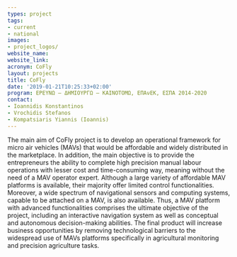```yaml
---
types: project
tags:
- current
- national
images:
- project_logos/
website_name: 
website_link:
acronym: CoFly
layout: projects
title: CoFly
date: '2019-01-21T10:25:33+02:00'
program: ΕΡΕΥΝΩ – ΔΗΜΙΟΥΡΓΩ – ΚΑΙΝΟΤΟΜΩ, ΕΠΑνΕΚ, ΕΣΠΑ 2014-2020
contact: 
- Ioannidis Konstantinos
- Vrochidis Stefanos
- Kompatsiaris Yiannis (Ioannis)
---
```

<p>The main aim of CoFly project is to develop an operational framework for micro air vehicles (MAVs) that would be affordable and widely distributed in the marketplace. In addition, the main objective is to provide the entrepreneurs the ability to complete high precision manual labour operations with lesser cost and time-consuming way, meaning without the need of a MAV operator expert. Although a large variety of affordable MAV platforms is available, their majority offer limited control functionalities. Moreover, a wide spectrum of navigational sensors and computing systems, capable to be attached on a MAV, is also available. Thus, a MAV platform with advanced functionalities comprises the ultimate objective of the project, including an interactive navigation system as well as conceptual and autonomous decision-making abilities. The final product will increase business opportunities by removing technological barriers to the widespread use of MAVs platforms specifically in agricultural monitoring and precision agriculture tasks.</p>
